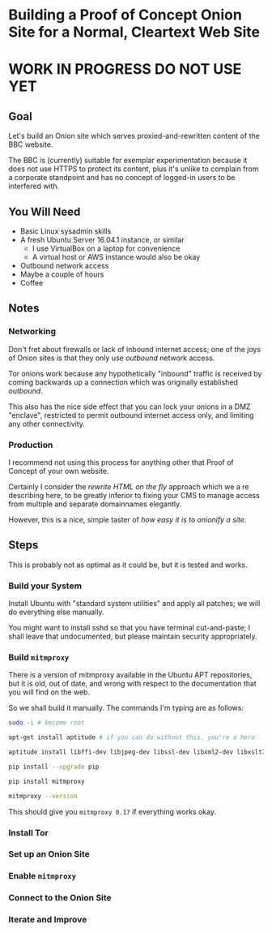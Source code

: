 # Building a Proof of Concept Onion Site for a Normal, Cleartext Web Site

# WORK IN PROGRESS DO NOT USE YET

## Goal

Let's build an Onion site which serves proxied-and-rewritten content of the BBC website.

The BBC is (currently) suitable for exemplar experimentation because it does not use HTTPS to protect its content, plus it's unlike to complain from a corporate standpoint and has no concept of logged-in users to be interfered with.

## You Will Need

* Basic Linux sysadmin skills
* A fresh Ubuntu Server 16.04.1 instance, or similar
  * I use VirtualBox on a laptop for convenience
  * A virtual host or AWS instance would also be okay
* Outbound network access
* Maybe a couple of hours
* Coffee

## Notes

### Networking

Don't fret about firewalls or lack of inbound internet access; one of the joys of Onion sites is that they only use *outbound* network access.

Tor onions work because any hypothetically "inbound" traffic is received by coming backwards up a connection which was originally established *outbound*.

This also has the nice side effect that you can lock your onions in a DMZ "enclave", restricted to permit outbound internet access only, and limiting any other connectivity.

### Production

I recommend not using this process for anything other that Proof of Concept of your own website.

Certainly I consider the *rewrite HTML on the fly* approach which we a re describing here, to be greatly inferior to fixing your CMS to manage access from multiple and separate domainnames elegantly.

However, this is a nice, simple taster of *how easy it is to onionify a site*.

## Steps

This is probably not as optimal as it could be, but it is tested and works.

### Build your System

Install Ubuntu with "standard system utilities" and apply all patches; we will do everything else manually.

You might want to install sshd so that you have terminal cut-and-paste; I shall leave that undocumented, but please maintain security appropriately.

### Build `mitmproxy`

There is a version of mitmproxy available in the Ubuntu APT repositories, but it is old, out of date, and wrong with respect to the documentation that you will find on the web.

So we shall build it manually.  The commands I'm typing are as follows:

```sh
sudo -i # become root

apt-get install aptitude # if you can do without this, you're a hero

aptitude install libffi-dev libjpeg-dev libssl-dev libxml2-dev libxslt1-dev libyaml-dev python-dev python-pip zlib1g-dev

pip install --upgrade pip

pip install mitmproxy

mitmproxy --version
```

This should give you `mitmproxy 0.17` if everything works okay.

### Install Tor

### Set up an Onion Site

### Enable `mitmproxy`

### Connect to the Onion Site

### Iterate and Improve

